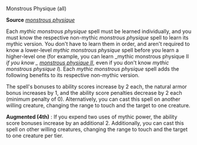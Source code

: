 Monstrous Physique (all)

**Source** [_monstrous physique_](/pathfinderRPG/prd/ultimateMagic/spells/monstrousPhysique.html)

Each _mythic monstrous physique_ spell must be learned individually, and you must know the respective non-mythic _monstrous physique_ spell to learn its mythic version. You don't have to learn them in order, and aren't required to know a lower-level _mythic monstrous physique_ spell before you learn a higher-level one (for example, you can learn _mythic monstrous physique II _if you know _ [monstrous physique II](/pathfinderRPG/prd/ultimateMagic/spells/monstrousPhysique.html#_monstrous-physique-ii)_, even if you don't know _mythic monstrous physique I_). Each _mythic monstrous physique_ spell adds the following benefits to its respective non-mythic version.

The spell's bonuses to ability scores increase by 2 each, the natural armor bonus increases by 1, and the ability score penalties decrease by 2 each (minimum penalty of 0). Alternatively, you can cast this spell on another willing creature, changing the range to touch and the target to one creature.

**Augmented (4th)** : If you expend two uses of mythic power, the ability score bonuses increase by an additional 2. Additionally, you can cast this spell on other willing creatures, changing the range to touch and the target to one creature per tier.

